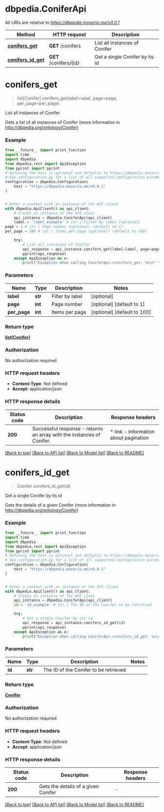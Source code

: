 # dbpedia.ConiferApi

All URIs are relative to *https://dbpedia.mosorio.me/v0.0.1*

Method | HTTP request | Description
------------- | ------------- | -------------
[**conifers_get**](ConiferApi.md#conifers_get) | **GET** /conifers | List all instances of Conifer
[**conifers_id_get**](ConiferApi.md#conifers_id_get) | **GET** /conifers/{id} | Get a single Conifer by its id


# **conifers_get**
> list[Conifer] conifers_get(label=label, page=page, per_page=per_page)

List all instances of Conifer

Gets a list of all instances of Conifer (more information in http://dbpedia.org/ontology/Conifer)

### Example

```python
from __future__ import print_function
import time
import dbpedia
from dbpedia.rest import ApiException
from pprint import pprint
# Defining the host is optional and defaults to https://dbpedia.mosorio.me/v0.0.1
# See configuration.py for a list of all supported configuration parameters.
configuration = dbpedia.Configuration(
    host = "https://dbpedia.mosorio.me/v0.0.1"
)


# Enter a context with an instance of the API client
with dbpedia.ApiClient() as api_client:
    # Create an instance of the API class
    api_instance = dbpedia.ConiferApi(api_client)
    label = 'label_example' # str | Filter by label (optional)
page = 1 # int | Page number (optional) (default to 1)
per_page = 100 # int | Items per page (optional) (default to 100)

    try:
        # List all instances of Conifer
        api_response = api_instance.conifers_get(label=label, page=page, per_page=per_page)
        pprint(api_response)
    except ApiException as e:
        print("Exception when calling ConiferApi->conifers_get: %s\n" % e)
```

### Parameters

Name | Type | Description  | Notes
------------- | ------------- | ------------- | -------------
 **label** | **str**| Filter by label | [optional] 
 **page** | **int**| Page number | [optional] [default to 1]
 **per_page** | **int**| Items per page | [optional] [default to 100]

### Return type

[**list[Conifer]**](Conifer.md)

### Authorization

No authorization required

### HTTP request headers

 - **Content-Type**: Not defined
 - **Accept**: application/json

### HTTP response details
| Status code | Description | Response headers |
|-------------|-------------|------------------|
**200** | Successful response - returns an array with the instances of Conifer. |  * link - Information about pagination <br>  |

[[Back to top]](#) [[Back to API list]](../README.md#documentation-for-api-endpoints) [[Back to Model list]](../README.md#documentation-for-models) [[Back to README]](../README.md)

# **conifers_id_get**
> Conifer conifers_id_get(id)

Get a single Conifer by its id

Gets the details of a given Conifer (more information in http://dbpedia.org/ontology/Conifer)

### Example

```python
from __future__ import print_function
import time
import dbpedia
from dbpedia.rest import ApiException
from pprint import pprint
# Defining the host is optional and defaults to https://dbpedia.mosorio.me/v0.0.1
# See configuration.py for a list of all supported configuration parameters.
configuration = dbpedia.Configuration(
    host = "https://dbpedia.mosorio.me/v0.0.1"
)


# Enter a context with an instance of the API client
with dbpedia.ApiClient() as api_client:
    # Create an instance of the API class
    api_instance = dbpedia.ConiferApi(api_client)
    id = 'id_example' # str | The ID of the Conifer to be retrieved

    try:
        # Get a single Conifer by its id
        api_response = api_instance.conifers_id_get(id)
        pprint(api_response)
    except ApiException as e:
        print("Exception when calling ConiferApi->conifers_id_get: %s\n" % e)
```

### Parameters

Name | Type | Description  | Notes
------------- | ------------- | ------------- | -------------
 **id** | **str**| The ID of the Conifer to be retrieved | 

### Return type

[**Conifer**](Conifer.md)

### Authorization

No authorization required

### HTTP request headers

 - **Content-Type**: Not defined
 - **Accept**: application/json

### HTTP response details
| Status code | Description | Response headers |
|-------------|-------------|------------------|
**200** | Gets the details of a given Conifer |  -  |

[[Back to top]](#) [[Back to API list]](../README.md#documentation-for-api-endpoints) [[Back to Model list]](../README.md#documentation-for-models) [[Back to README]](../README.md)

